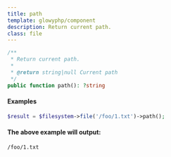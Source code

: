 ```yaml
---
title: path
template: glowyphp/component
description: Return current path.
class: file
---
```


```php
/**
 * Return current path.
 *
 * @return string|null Current path
 */
public function path(): ?string
```

#### Examples

```php
$result = $filesystem->file('/foo/1.txt')->path();
```

#### The above example will output:

```text
/foo/1.txt
```
